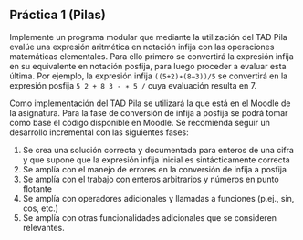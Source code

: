 ## Práctica 1 (Pilas) 

Implemente un programa modular que mediante la utilización del TAD Pila evalúe una
expresión aritmética en notación infija con las operaciones matemáticas elementales.
Para ello primero se convertirá la expresión infija en su equivalente en notación
posfija, para luego proceder a evaluar esta última. Por ejemplo, la expresión infija
`((5+2)∗(8−3))/5` se convertirá en la expresión posfija `5 2 + 8 3 - ∗ 5 /` cuya
evaluación resulta en 7.

Como implementación del TAD Pila se utilizará la que está en el Moodle de la
asignatura. Para la fase de conversión de infija a posfija se podrá tomar como base
el código disponible en Moodle.
Se recomienda seguir un desarrollo incremental con las siguientes fases:

1. Se crea una solución correcta y documentada para enteros de una cifra y que
supone que la expresión infija inicial es sintácticamente correcta
2. Se amplía con el manejo de errores en la conversión de infija a posfija
3. Se amplía con el trabajo con enteros arbitrarios y números en punto flotante
4. Se amplía con operadores adicionales y llamadas a funciones (p.ej., sin, cos,
etc.)
5. Se amplía con otras funcionalidades adicionales que se consideren relevantes.
